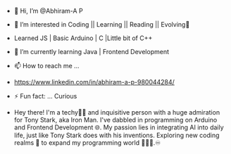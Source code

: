 - 👋 Hi, I’m @Abhiram-A P
- 👀 I’m interested in Coding || Learning || Reading || Evolving🧬
- Learned JS | Basic Arduino | C |Little bit of C++ 
- 🌱 I’m currently learning Java | Frontend Development
- 📫 How to reach me ...
- https://www.linkedin.com/in/abhiram-a-p-980044284/
- ⚡ Fun fact: ... Curious

- Hey there! I'm a techy👨‍💻 and inquisitive person with a huge admiration for Tony Stark, aka Iron Man.
I've dabbled in programming on Arduino and Frontend Development 🌐.
My passion lies in integrating AI into daily life, just like Tony Stark does with his inventions.
Exploring new coding realms 🌌 to expand my programming world 👨🏻‍💻.♾️

